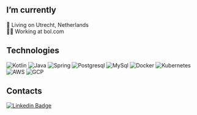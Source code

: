 <!--
**vitorzarzar/vitorzarzar** is a ✨ _special_ ✨ repository because its `README.md` (this file) appears on your GitHub profile.

Here are some ideas to get you started:

- 🔭 I’m currently working on ...
- 🌱 I’m currently learning ...
- 👯 I’m looking to collaborate on ...
- 🤔 I’m looking for help with ...
- 💬 Ask me about ...
- 📫 How to reach me: ...
- 😄 Pronouns: ...
- ⚡ Fun fact: ...
-->

## I’m currently

📍 Living on Utrecht, Netherlands<br />
👨‍💻 Working at bol.com<br />

## Technologies
<p>
    <img alt="Kotlin" src="https://img.shields.io/badge/Kotlin-0095D5?&style=for-the-badge&logo=kotlin&logoColor=white"/>
    <img alt="Java" src="https://img.shields.io/badge/Java-E95420?style=for-the-badge&logo=java&logoColor=white"/>
    <img alt="Spring" src="https://img.shields.io/badge/Spring-6DB33F?style=for-the-badge&logo=spring&logoColor=white"/>
    <img alt="Postgresql" src="https://img.shields.io/badge/PostgreSQL-316192?style=for-the-badge&logo=postgresql&logoColor=white"/>
    <img alt="MySql" src="https://img.shields.io/badge/MySQL-00000F?style=for-the-badge&logo=mysql&logoColor=white"/>
    <img alt="Docker" src="https://img.shields.io/badge/Kubernetes-3371e3?style=for-the-badge&logo=docker&logoColor=white"/>
    <img alt="Kubernetes" src="https://img.shields.io/badge/Docker-0081CB?style=for-the-badge&logo=docker&logoColor=white"/>
    <img alt="AWS" src="https://img.shields.io/badge/Amazon_AWS-232F3E?style=for-the-badge&logo=amazon-aws&logoColor=white"/>
    <img alt="GCP" src="https://img.shields.io/badge/Google_Cloud-4285F4?style=for-the-badge&logo=google-cloud&logoColor=white"/>
</p>

## Contacts

[![Linkedin Badge](https://img.shields.io/badge/LinkedIn-0077B5?style=for-the-badge&logo=linkedin&logoColor=white)](https://www.linkedin.com/in/vitorzarzar/)

